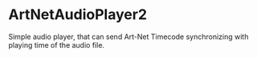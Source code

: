 # ArtNetAudioPlayer2
Simple audio player, that can send Art-Net Timecode synchronizing with playing time of the audio file.
